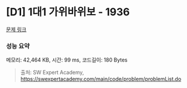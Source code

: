 # [D1] 1대1 가위바위보 - 1936 

[문제 링크](https://swexpertacademy.com/main/code/problem/problemDetail.do?contestProbId=AV5PjKXKALcDFAUq) 

### 성능 요약

메모리: 42,464 KB, 시간: 99 ms, 코드길이: 180 Bytes



> 출처: SW Expert Academy, https://swexpertacademy.com/main/code/problem/problemList.do